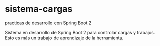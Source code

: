 # sistema-cargas
practicas de desarrollo con Spring Boot 2

Sistema en desarrollo de Spring Boot 2 para controlar cargas y trabajos. Esto es más un trabajo de aprendizaje de la herramienta.
